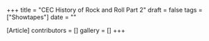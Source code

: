 +++
title = "CEC History of Rock and Roll Part 2"
draft = false
tags = ["Showtapes"]
date = ""

[Article]
contributors = []
gallery = []
+++